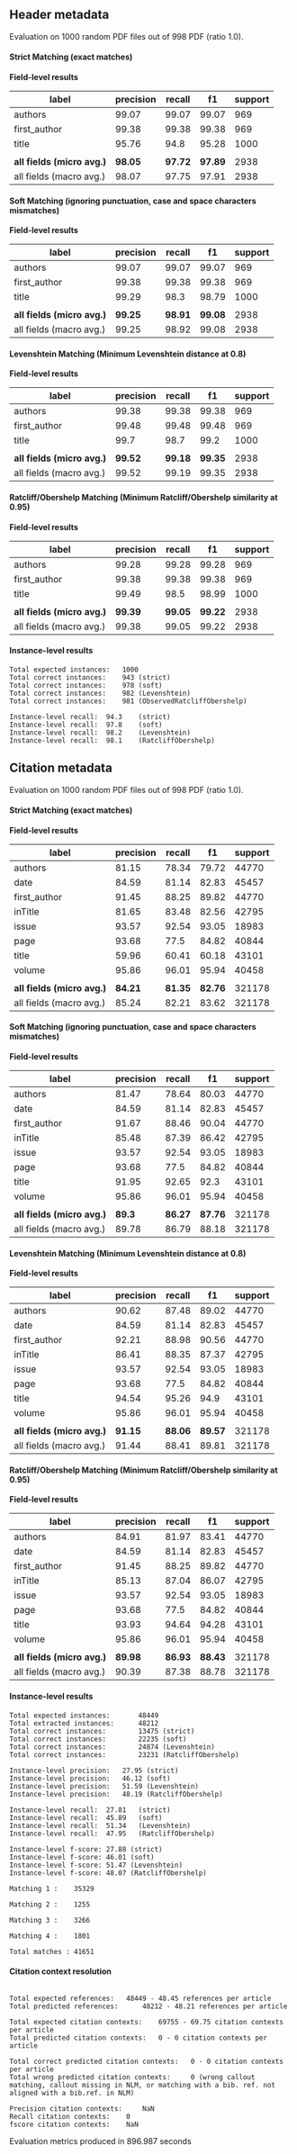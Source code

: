
## Header metadata 

Evaluation on 1000 random PDF files out of 998 PDF (ratio 1.0).

#### Strict Matching (exact matches)

**Field-level results**

| label            |  precision |   recall  |     f1     | support |
|---               |---         |---        |---         |---      |
| authors | 99.07 | 99.07 | 99.07 | 969 |
| first_author | 99.38 | 99.38 | 99.38 | 969 |
| title | 95.76 | 94.8 | 95.28 | 1000 |
|                  |            |           |            |         |
| **all fields (micro avg.)** | **98.05** | **97.72** | **97.89** | 2938 |
| all fields (macro avg.) | 98.07 | 97.75 | 97.91 | 2938 |



#### Soft Matching (ignoring punctuation, case and space characters mismatches)

**Field-level results**

| label            |  precision |   recall  |     f1     | support |
|---               |---         |---        |---         |---      |
| authors | 99.07 | 99.07 | 99.07 | 969 |
| first_author | 99.38 | 99.38 | 99.38 | 969 |
| title | 99.29 | 98.3 | 98.79 | 1000 |
|                  |            |           |            |         |
| **all fields (micro avg.)** | **99.25** | **98.91** | **99.08** | 2938 |
| all fields (macro avg.) | 99.25 | 98.92 | 99.08 | 2938 |



#### Levenshtein Matching (Minimum Levenshtein distance at 0.8)

**Field-level results**

| label            |  precision |   recall  |     f1     | support |
|---               |---         |---        |---         |---      |
| authors | 99.38 | 99.38 | 99.38 | 969 |
| first_author | 99.48 | 99.48 | 99.48 | 969 |
| title | 99.7 | 98.7 | 99.2 | 1000 |
|                  |            |           |            |         |
| **all fields (micro avg.)** | **99.52** | **99.18** | **99.35** | 2938 |
| all fields (macro avg.) | 99.52 | 99.19 | 99.35 | 2938 |



#### Ratcliff/Obershelp Matching (Minimum Ratcliff/Obershelp similarity at 0.95)

**Field-level results**

| label            |  precision |   recall  |     f1     | support |
|---               |---         |---        |---         |---      |
| authors | 99.28 | 99.28 | 99.28 | 969 |
| first_author | 99.38 | 99.38 | 99.38 | 969 |
| title | 99.49 | 98.5 | 98.99 | 1000 |
|                  |            |           |            |         |
| **all fields (micro avg.)** | **99.39** | **99.05** | **99.22** | 2938 |
| all fields (macro avg.) | 99.38 | 99.05 | 99.22 | 2938 |


#### Instance-level results

```
Total expected instances: 	1000
Total correct instances: 	943 (strict) 
Total correct instances: 	978 (soft) 
Total correct instances: 	982 (Levenshtein) 
Total correct instances: 	981 (ObservedRatcliffObershelp) 

Instance-level recall:	94.3	(strict) 
Instance-level recall:	97.8	(soft) 
Instance-level recall:	98.2	(Levenshtein) 
Instance-level recall:	98.1	(RatcliffObershelp) 
```


## Citation metadata 

Evaluation on 1000 random PDF files out of 998 PDF (ratio 1.0).

#### Strict Matching (exact matches)

**Field-level results**

| label            |  precision |   recall  |     f1     | support |
|---               |---         |---        |---         |---      |
| authors | 81.15 | 78.34 | 79.72 | 44770 |
| date | 84.59 | 81.14 | 82.83 | 45457 |
| first_author | 91.45 | 88.25 | 89.82 | 44770 |
| inTitle | 81.65 | 83.48 | 82.56 | 42795 |
| issue | 93.57 | 92.54 | 93.05 | 18983 |
| page | 93.68 | 77.5 | 84.82 | 40844 |
| title | 59.96 | 60.41 | 60.18 | 43101 |
| volume | 95.86 | 96.01 | 95.94 | 40458 |
|                  |            |           |            |         |
| **all fields (micro avg.)** | **84.21** | **81.35** | **82.76** | 321178 |
| all fields (macro avg.) | 85.24 | 82.21 | 83.62 | 321178 |



#### Soft Matching (ignoring punctuation, case and space characters mismatches)

**Field-level results**

| label            |  precision |   recall  |     f1     | support |
|---               |---         |---        |---         |---      |
| authors | 81.47 | 78.64 | 80.03 | 44770 |
| date | 84.59 | 81.14 | 82.83 | 45457 |
| first_author | 91.67 | 88.46 | 90.04 | 44770 |
| inTitle | 85.48 | 87.39 | 86.42 | 42795 |
| issue | 93.57 | 92.54 | 93.05 | 18983 |
| page | 93.68 | 77.5 | 84.82 | 40844 |
| title | 91.95 | 92.65 | 92.3 | 43101 |
| volume | 95.86 | 96.01 | 95.94 | 40458 |
|                  |            |           |            |         |
| **all fields (micro avg.)** | **89.3** | **86.27** | **87.76** | 321178 |
| all fields (macro avg.) | 89.78 | 86.79 | 88.18 | 321178 |



#### Levenshtein Matching (Minimum Levenshtein distance at 0.8)

**Field-level results**

| label            |  precision |   recall  |     f1     | support |
|---               |---         |---        |---         |---      |
| authors | 90.62 | 87.48 | 89.02 | 44770 |
| date | 84.59 | 81.14 | 82.83 | 45457 |
| first_author | 92.21 | 88.98 | 90.56 | 44770 |
| inTitle | 86.41 | 88.35 | 87.37 | 42795 |
| issue | 93.57 | 92.54 | 93.05 | 18983 |
| page | 93.68 | 77.5 | 84.82 | 40844 |
| title | 94.54 | 95.26 | 94.9 | 43101 |
| volume | 95.86 | 96.01 | 95.94 | 40458 |
|                  |            |           |            |         |
| **all fields (micro avg.)** | **91.15** | **88.06** | **89.57** | 321178 |
| all fields (macro avg.) | 91.44 | 88.41 | 89.81 | 321178 |



#### Ratcliff/Obershelp Matching (Minimum Ratcliff/Obershelp similarity at 0.95)

**Field-level results**

| label            |  precision |   recall  |     f1     | support |
|---               |---         |---        |---         |---      |
| authors | 84.91 | 81.97 | 83.41 | 44770 |
| date | 84.59 | 81.14 | 82.83 | 45457 |
| first_author | 91.45 | 88.25 | 89.82 | 44770 |
| inTitle | 85.13 | 87.04 | 86.07 | 42795 |
| issue | 93.57 | 92.54 | 93.05 | 18983 |
| page | 93.68 | 77.5 | 84.82 | 40844 |
| title | 93.93 | 94.64 | 94.28 | 43101 |
| volume | 95.86 | 96.01 | 95.94 | 40458 |
|                  |            |           |            |         |
| **all fields (micro avg.)** | **89.98** | **86.93** | **88.43** | 321178 |
| all fields (macro avg.) | 90.39 | 87.38 | 88.78 | 321178 |


#### Instance-level results

```
Total expected instances: 		48449
Total extracted instances: 		48212
Total correct instances: 		13475 (strict) 
Total correct instances: 		22235 (soft) 
Total correct instances: 		24874 (Levenshtein) 
Total correct instances: 		23231 (RatcliffObershelp) 

Instance-level precision:	27.95 (strict) 
Instance-level precision:	46.12 (soft) 
Instance-level precision:	51.59 (Levenshtein) 
Instance-level precision:	48.19 (RatcliffObershelp) 

Instance-level recall:	27.81	(strict) 
Instance-level recall:	45.89	(soft) 
Instance-level recall:	51.34	(Levenshtein) 
Instance-level recall:	47.95	(RatcliffObershelp) 

Instance-level f-score:	27.88 (strict) 
Instance-level f-score:	46.01 (soft) 
Instance-level f-score:	51.47 (Levenshtein) 
Instance-level f-score:	48.07 (RatcliffObershelp) 

Matching 1 :	35329

Matching 2 :	1255

Matching 3 :	3266

Matching 4 :	1801

Total matches :	41651
```


#### Citation context resolution
```

Total expected references: 	 48449 - 48.45 references per article
Total predicted references: 	 48212 - 48.21 references per article

Total expected citation contexts: 	 69755 - 69.75 citation contexts per article
Total predicted citation contexts: 	 0 - 0 citation contexts per article

Total correct predicted citation contexts: 	 0 - 0 citation contexts per article
Total wrong predicted citation contexts: 	 0 (wrong callout matching, callout missing in NLM, or matching with a bib. ref. not aligned with a bib.ref. in NLM)

Precision citation contexts: 	 NaN
Recall citation contexts: 	 0
fscore citation contexts: 	 NaN
```

Evaluation metrics produced in 896.987 seconds
